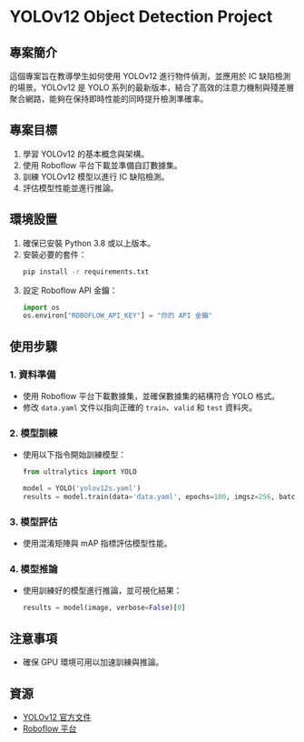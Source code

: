 # YOLOv12 Object Detection Project

## 專案簡介
這個專案旨在教導學生如何使用 YOLOv12 進行物件偵測，並應用於 IC 缺陷檢測的場景。YOLOv12 是 YOLO 系列的最新版本，結合了高效的注意力機制與殘差層聚合網路，能夠在保持即時性能的同時提升檢測準確率。

## 專案目標
1. 學習 YOLOv12 的基本概念與架構。
2. 使用 Roboflow 平台下載並準備自訂數據集。
3. 訓練 YOLOv12 模型以進行 IC 缺陷檢測。
4. 評估模型性能並進行推論。

## 環境設置
1. 確保已安裝 Python 3.8 或以上版本。
2. 安裝必要的套件：
   ```bash
   pip install -r requirements.txt
   ```
3. 設定 Roboflow API 金鑰：
   ```python
   import os
   os.environ["ROBOFLOW_API_KEY"] = "你的 API 金鑰"
   ```

## 使用步驟
### 1. 資料準備
- 使用 Roboflow 平台下載數據集，並確保數據集的結構符合 YOLO 格式。
- 修改 `data.yaml` 文件以指向正確的 `train`、`valid` 和 `test` 資料夾。

### 2. 模型訓練
- 使用以下指令開始訓練模型：
  ```python
  from ultralytics import YOLO

  model = YOLO('yolov12s.yaml')
  results = model.train(data='data.yaml', epochs=100, imgsz=256, batch=16, device='0')
  ```

### 3. 模型評估
- 使用混淆矩陣與 mAP 指標評估模型性能。

### 4. 模型推論
- 使用訓練好的模型進行推論，並可視化結果：
  ```python
  results = model(image, verbose=False)[0]
  ```

## 注意事項
- 確保 GPU 環境可用以加速訓練與推論。

## 資源
- [YOLOv12 官方文件](https://github.com/sunsmarterjie/yolov12)
- [Roboflow 平台](https://roboflow.com)

